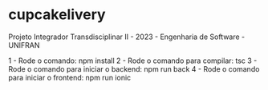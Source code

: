 # cupcakelivery
Projeto Integrador Transdisciplinar II - 2023 - Engenharia de Software - UNIFRAN

1 - Rode o comando:
npm install
2 - Rode o comando para compilar:
tsc
3 - Rode o comando para iniciar o backend:
npm run back
4 - Rode o comando para iniciar o frontend:
npm run ionic
